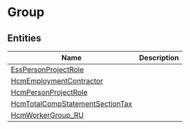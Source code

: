 
# Group


## Entities

|Name|Description|
|---|---|
|[EssPersonProjectRole](EssPersonProjectRole.cdm.json)||
|[HcmEmploymentContractor](HcmEmploymentContractor.cdm.json)||
|[HcmPersonProjectRole](HcmPersonProjectRole.cdm.json)||
|[HcmTotalCompStatementSectionTax](HcmTotalCompStatementSectionTax.cdm.json)||
|[HcmWorkerGroup_RU](HcmWorkerGroup_RU.cdm.json)||
